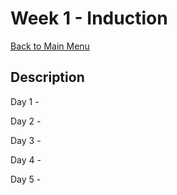 # Week 1 - Induction

[Back to Main Menu](/README.md)

## Description

Day 1 - 

Day 2 - 

Day 3 - 

Day 4 - 

Day 5 - 
